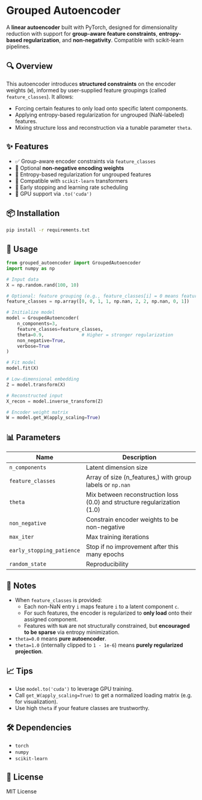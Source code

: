 # Grouped Autoencoder

A **linear autoencoder** built with PyTorch, designed for dimensionality reduction with support for **group-aware feature constraints**, **entropy-based regularization**, and **non-negativity**. Compatible with scikit-learn pipelines.

## 🔍 Overview

This autoencoder introduces **structured constraints** on the encoder weights (`W`), informed by user-supplied feature groupings (called `feature_classes`). It allows:

- Forcing certain features to only load onto specific latent components.
- Applying entropy-based regularization for ungrouped (NaN-labeled) features.
- Mixing structure loss and reconstruction via a tunable parameter `theta`.

## ✨ Features

- ✅ Group-aware encoder constraints via `feature_classes`
- 🔐 Optional **non-negative encoding weights**
- 🧠 Entropy-based regularization for ungrouped features
- 🔄 Compatible with `scikit-learn` transformers
- 🛑 Early stopping and learning rate scheduling
- 🚀 GPU support via `.to('cuda')`

## 📦 Installation

```bash
pip install -r requirements.txt
```

## 🧠 Usage

```python
from grouped_autoencoder import GroupedAutoencoder
import numpy as np

# Input data
X = np.random.rand(100, 10)

# Optional: feature grouping (e.g., feature_classes[i] = 0 means feature i belongs to group 0)
feature_classes = np.array([0, 0, 1, 1, np.nan, 2, 2, np.nan, 0, 1])

# Initialize model
model = GroupedAutoencoder(
    n_components=3,
    feature_classes=feature_classes,
    theta=0.9,              # Higher = stronger regularization
    non_negative=True,
    verbose=True
)

# Fit model
model.fit(X)

# Low-dimensional embedding
Z = model.transform(X)

# Reconstructed input
X_recon = model.inverse_transform(Z)

# Encoder weight matrix
W = model.get_W(apply_scaling=True)
```

## 📊 Parameters

| Name                  | Description |
|-----------------------|-------------|
| `n_components`        | Latent dimension size |
| `feature_classes`     | Array of size (n_features,) with group labels or `np.nan` |
| `theta`               | Mix between reconstruction loss (0.0) and structure regularization (1.0) |
| `non_negative`        | Constrain encoder weights to be non-negative |
| `max_iter`            | Max training iterations |
| `early_stopping_patience` | Stop if no improvement after this many epochs |
| `random_state`        | Reproducibility |

## 📌 Notes

- When `feature_classes` is provided:
  - Each non-NaN entry `i` maps feature `i` to a latent component `c`.
  - For such features, the encoder is regularized to **only load** onto their assigned component.
  - Features with `NaN` are not structurally constrained, but **encouraged to be sparse** via entropy minimization.
- `theta=0.0` means **pure autoencoder**.
- `theta=1.0` (internally clipped to `1 - 1e-6`) means **purely regularized projection**.

## 📈 Tips

- Use `model.to('cuda')` to leverage GPU training.
- Call `get_W(apply_scaling=True)` to get a normalized loading matrix (e.g. for visualization).
- Use high `theta` if your feature classes are trustworthy.

## 🛠 Dependencies

- `torch`
- `numpy`
- `scikit-learn`

## 📄 License

MIT License
